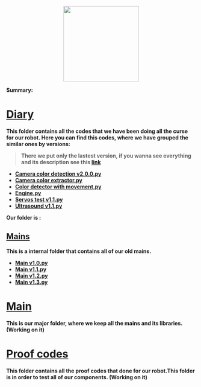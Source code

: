 <p align="center">
  <img width="200" height="200" Src="https://github.com/Ploirad/WRO-2024-ArduMASTERS/assets/148375115/122c7233-1e41-4727-894d-9d810f12458b">
</p>


<b>
Summary:
  </h1><b/>

# [Diary](https://github.com/Ploirad/WRO-2024-ArduMASTERS/tree/main/Src/diary)

  This folder contains all the codes that we have been doing all the curse for our robot. Here you can find this codes, where we have grouped the similar ones by versions:
  >There we put only the lastest version, if you wanna see everything and its description see this [link](https://github.com/Ploirad/WRO-2024-ArduMASTERS/tree/main/Src/diary#files)
  - [Camera color detection v2.0.0.py](https://github.com/Ploirad/WRO-2024-ArduMASTERS/blob/main/Src/diary/camera_color_detection_v2.0.0.py)
  - [Camera color extractor.py](https://github.com/Ploirad/WRO-2024-ArduMASTERS/blob/main/Src/diary/camera_color_extractor.py)
  - [Color detector with movement.py](https://github.com/Ploirad/WRO-2024-ArduMASTERS/blob/main/Src/diary/color_detector_with_movement.py)
  - [Engine.py](https://github.com/Ploirad/WRO-2024-ArduMASTERS/blob/main/Src/diary/engine.py)
  - [Servos test v1.1.py](https://github.com/Ploirad/WRO-2024-ArduMASTERS/blob/main/Src/diary/servos_test_v1.1.0.py)
  - [Ultrasound v1.1.py](https://github.com/Ploirad/WRO-2024-ArduMASTERS/blob/main/Src/diary/ultrasound_v1.1.0.py)

   Our folder is :
  ## [Mains](https://github.com/Ploirad/WRO-2024-ArduMASTERS/tree/main/Src/Mains)
  This is a internal folder that contains all of our old mains.
  - [Main v1.0.py](https://github.com/Ploirad/WRO-2024-ArduMASTERS/blob/main/Src/diary/Mains/main_v1.0.py)
  - [Main v1.1.py](https://github.com/Ploirad/WRO-2024-ArduMASTERS/blob/main/Src/diary/Mains/main_v1.1.py)
  - [Main v1.2.py](https://github.com/Ploirad/WRO-2024-ArduMASTERS/blob/main/Src/diary/Mains/main_v1.2.py)
  - [Main v1.3.py](https://github.com/Ploirad/WRO-2024-ArduMASTERS/blob/main/Src/diary/Mains/main_v1.3.py)

# [Main](https://github.com/Ploirad/WRO-2024-ArduMASTERS/tree/main/Src/Main)
  This is our major folder, where we keep all the mains and its libraries.
  (Working on it)
# [Proof codes](https://github.com/Ploirad/WRO-2024-ArduMASTERS/tree/main/Src/Proof%20codes)
  This folder contains all the proof codes that done for our robot.This folder is in order to test all of our components.
  (Working on it)
